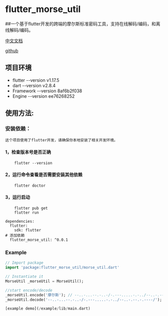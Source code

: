 # flutter_morse_util

##一个基于flutter开发的跨端的摩尔斯标准密码工具，支持在线解码/编码，和离线解码/编码。

[中文文档](https://github.com/M78Code/flutter_morse_util.git/README.md)

[github](https://github.com/M78Code/flutter_morse_util)

## 项目环境
- flutter     --version v1.17.5
- dart        --version v2.8.4
- Framework   --version 8af6b2f038
- Engine      --version ee76268252

## 使用方法:

### 安装依赖：
    这个项目使用了flutter开发，请确保你本地安装了相关开发环境。
#### 1，检查版本号是否正确
        flutter --version
#### 2，运行命令查看是否需要安装其他依赖
        flutter doctor
#### 3，运行启动
        flutter pub get
        flutter run
            
```
dependencies:
  flutter:
    sdk: flutter
# 添加依赖
  flutter_morse_util: ^0.0.1
```

### Example

``` dart
// Import package
import 'package:flutter_morse_util/morse_util.dart'

// Instantiate it
MorseUtil _morseUtil = MorseUtil();

//start encode/decode
_morseUtil.encode('摩尔斯'); // --..-...--.-..-/-.---.....-.-../--..-.--.-.----/
_morseUtil.decode('--..-...--.-..-/-.---.....-.-../--..-.--.-.----/'); //摩尔斯

[example demo](/example/lib/main.dart)

```
